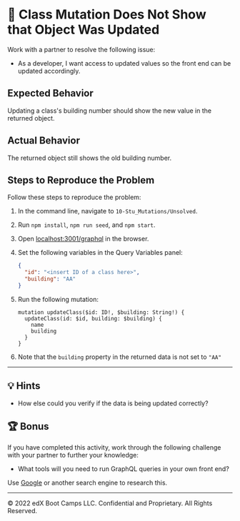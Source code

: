 # 🐛 Class Mutation Does Not Show that Object Was Updated

Work with a partner to resolve the following issue:

* As a developer, I want access to updated values so the front end can be updated accordingly.

## Expected Behavior

Updating a class's building number should show the new value in the returned object.

## Actual Behavior

The returned object still shows the old building number.

## Steps to Reproduce the Problem

Follow these steps to reproduce the problem:

1. In the command line, navigate to `10-Stu_Mutations/Unsolved`.

2. Run `npm install`, `npm run seed`, and `npm start`.

3. Open <localhost:3001/graphql> in the browser.

4. Set the following variables in the Query Variables panel:

    ```json
    {
      "id": "<insert ID of a class here>",
      "building": "AA"
    }
    ```

5. Run the following mutation:

    ```gql
    mutation updateClass($id: ID!, $building: String!) {
      updateClass(id: $id, building: $building) {
        name
        building
      }
    }
    ```

6. Note that the `building` property in the returned data is not set to `"AA"`

---

## 💡 Hints

* How else could you verify if the data is being updated correctly?

## 🏆 Bonus

If you have completed this activity, work through the following challenge with your partner to further your knowledge:

* What tools will you need to run GraphQL queries in your own front end? 

Use [Google](https://www.google.com) or another search engine to research this.

---
© 2022 edX Boot Camps LLC. Confidential and Proprietary. All Rights Reserved.
